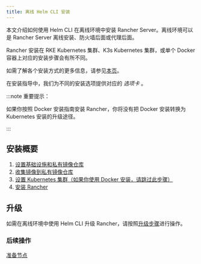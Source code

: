 ```yaml
---
title: 离线 Helm CLI 安装
---
```


本文介绍如何使用 Helm CLI 在离线环境中安装 Rancher Server。离线环境可以是 Rancher Server 离线安装、防火墙后面或代理后面。

Rancher 安装在 RKE Kubernetes 集群、K3s Kubernetes 集群，或单个 Docker 容器上对应的安装步骤会有所不同。

如需了解各个安装方式的更多信息，请参见[本页](installation-and-upgrade.md)。

在安装指导中，我们为不同的安装选项提供对应的 _选项卡_ 。

:::note 重要提示：

如果你按照 Docker 安装指南安装 Rancher，你将没有把 Docker 安装转换为 Kubernetes 安装的升级途径。

:::

## 安装概要

1. [设置基础设施和私有镜像仓库](../getting-started/installation-and-upgrade/other-installation-methods/air-gapped-helm-cli-install/infrastructure-private-registry.md)
2. [收集镜像到私有镜像仓库](../getting-started/installation-and-upgrade/other-installation-methods/air-gapped-helm-cli-install/publish-images.md)
3. [设置 Kubernetes 集群（如果你使用 Docker 安装，请跳过此步骤）](../getting-started/installation-and-upgrade/other-installation-methods/air-gapped-helm-cli-install/install-kubernetes.md)
4. [安装 Rancher](../getting-started/installation-and-upgrade/other-installation-methods/air-gapped-helm-cli-install/install-rancher-ha.md)

## 升级

如需在离线环境中使用 Helm CLI 升级 Rancher，请按照[升级步骤](../getting-started/installation-and-upgrade/install-upgrade-on-a-kubernetes-cluster/upgrades.md)进行操作。

### 后续操作
[准备节点](../getting-started/installation-and-upgrade/other-installation-methods/air-gapped-helm-cli-install/infrastructure-private-registry.md)
